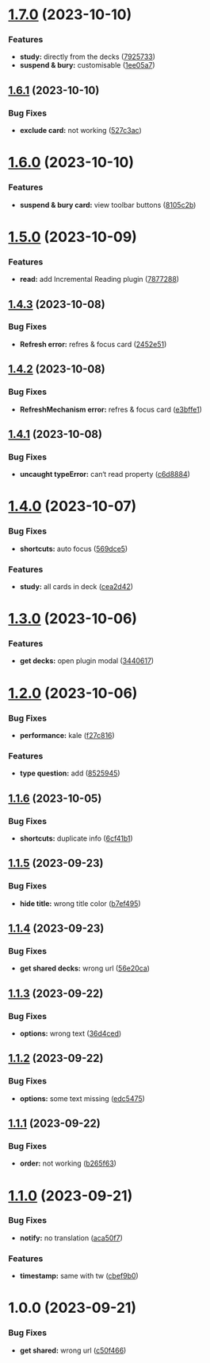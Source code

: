 # [1.7.0](https://github.com/oflg/Tidme/compare/v1.6.1...v1.7.0) (2023-10-10)


### Features

* **study:** directly from the decks ([7925733](https://github.com/oflg/Tidme/commit/79257335c5e5f7d93c76ee7211864fd48f0bd8ca))
* **suspend & bury:** customisable ([1ee05a7](https://github.com/oflg/Tidme/commit/1ee05a7540672b3467e7a4c31791de916b7e9dfc))

## [1.6.1](https://github.com/oflg/Tidme/compare/v1.6.0...v1.6.1) (2023-10-10)


### Bug Fixes

* **exclude card:** not working ([527c3ac](https://github.com/oflg/Tidme/commit/527c3ac5ade3f51af573b84b15804df6cd698812))

# [1.6.0](https://github.com/oflg/Tidme/compare/v1.5.0...v1.6.0) (2023-10-10)


### Features

* **suspend & bury card:** view toolbar buttons ([8105c2b](https://github.com/oflg/Tidme/commit/8105c2ba6fbd2f05d45fd4e13e3df26ae8a25f4e))

# [1.5.0](https://github.com/oflg/Tidme/compare/v1.4.3...v1.5.0) (2023-10-09)


### Features

* **read:** add Incremental Reading plugin ([7877288](https://github.com/oflg/Tidme/commit/787728859e781e9f925db46bbd32d2dfbec6164a))

## [1.4.3](https://github.com/oflg/Tidme/compare/v1.4.2...v1.4.3) (2023-10-08)


### Bug Fixes

* **Refresh error:** refres & focus card ([2452e51](https://github.com/oflg/Tidme/commit/2452e51388b66c65a34cb257a1d1e9c8c3ff4ce5))

## [1.4.2](https://github.com/oflg/Tidme/compare/v1.4.1...v1.4.2) (2023-10-08)


### Bug Fixes

* **RefreshMechanism error:** refres & focus card ([e3bffe1](https://github.com/oflg/Tidme/commit/e3bffe1e078ef032c2502f9b4c244faad654e755))

## [1.4.1](https://github.com/oflg/Tidme/compare/v1.4.0...v1.4.1) (2023-10-08)


### Bug Fixes

* **uncaught typeError:** can‘t read property ([c6d8884](https://github.com/oflg/Tidme/commit/c6d888416fde2c671b91a56ea1577c3aae8a50e8))

# [1.4.0](https://github.com/oflg/Tidme/compare/v1.3.0...v1.4.0) (2023-10-07)


### Bug Fixes

* **shortcuts:** auto focus ([569dce5](https://github.com/oflg/Tidme/commit/569dce5d15df61cc6b652178db1ed8d05070f419))


### Features

* **study:** all cards in deck ([cea2d42](https://github.com/oflg/Tidme/commit/cea2d429cd86ded781cbfdace7a35abde1ea4db0))

# [1.3.0](https://github.com/oflg/Tidme/compare/v1.2.0...v1.3.0) (2023-10-06)


### Features

* **get decks:** open plugin modal ([3440617](https://github.com/oflg/Tidme/commit/3440617ff8dc518b00c0152bfd54407086e97e6a))

# [1.2.0](https://github.com/oflg/Tidme/compare/v1.1.6...v1.2.0) (2023-10-06)


### Bug Fixes

* **performance:** kale ([f27c816](https://github.com/oflg/Tidme/commit/f27c8166a2b99ec65629a25c87c5d080e2bdd976))


### Features

* **type question:** add ([8525945](https://github.com/oflg/Tidme/commit/85259450f6e74535f5950c194601bf68d603e7ca))

## [1.1.6](https://github.com/oflg/Tidme/compare/v1.1.5...v1.1.6) (2023-10-05)


### Bug Fixes

* **shortcuts:** duplicate info ([6cf41b1](https://github.com/oflg/Tidme/commit/6cf41b1bb1f36767fa530704561894c67ce1d981))

## [1.1.5](https://github.com/oflg/Tidme/compare/v1.1.4...v1.1.5) (2023-09-23)


### Bug Fixes

* **hide title:** wrong title color ([b7ef495](https://github.com/oflg/Tidme/commit/b7ef49539f084f984d490b5314f6d9f146411a36))

## [1.1.4](https://github.com/oflg/Tidme/compare/v1.1.3...v1.1.4) (2023-09-23)


### Bug Fixes

* **get shared decks:** wrong url ([56e20ca](https://github.com/oflg/Tidme/commit/56e20ca8104868a873991f01d85d9d5fa7a0d0b9))

## [1.1.3](https://github.com/oflg/Tidme/compare/v1.1.2...v1.1.3) (2023-09-22)


### Bug Fixes

* **options:** wrong text ([36d4ced](https://github.com/oflg/Tidme/commit/36d4ced4623f2ca5761c20ba8a729901f985876f))

## [1.1.2](https://github.com/oflg/Tidme/compare/v1.1.1...v1.1.2) (2023-09-22)


### Bug Fixes

* **options:** some text missing ([edc5475](https://github.com/oflg/Tidme/commit/edc5475bb71a06c8dc8dc18662122d6af3e16028))

## [1.1.1](https://github.com/oflg/Tidme/compare/v1.1.0...v1.1.1) (2023-09-22)


### Bug Fixes

* **order:** not working ([b265f63](https://github.com/oflg/Tidme/commit/b265f63808c338eb84746ebe520adde0f98ee74a))

# [1.1.0](https://github.com/oflg/Tidme/compare/v1.0.0...v1.1.0) (2023-09-21)


### Bug Fixes

* **notify:** no translation ([aca50f7](https://github.com/oflg/Tidme/commit/aca50f74a8c5716dae37e3704364ce584c170bc9))


### Features

* **timestamp:** same with tw ([cbef9b0](https://github.com/oflg/Tidme/commit/cbef9b0dce03699f7f04cd0d4014a70879842202))

# 1.0.0 (2023-09-21)


### Bug Fixes

* **get shared:** wrong url ([c50f466](https://github.com/oflg/Tidme/commit/c50f466c6dd39a9674dfe9660e9ee43d9b19411a))
